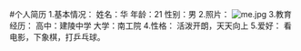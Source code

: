 #个人简历
1.基本情况：
姓名：华
年龄：21
性别：男
2.照片：
![me.jpg](https://upload-images.jianshu.io/upload_images/14956581-86fcc49b3b9a8eed.jpg?imageMogr2/auto-orient/strip%7CimageView2/2/w/1240)
3.教育经历：
高中：建陵中学
大学：南工院
4.性格：
活泼开朗，天天向上
5.爱好：
看电影，下象棋，打乒乓球。